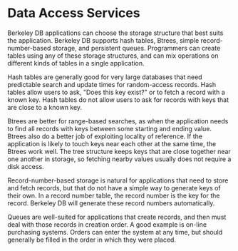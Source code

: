 # Data Access Services

Berkeley DB applications can choose the storage structure that best suits the application. Berkeley DB supports hash tables, Btrees, simple record-number-based storage, and persistent queues. Programmers can create tables using any of these storage structures, and can mix operations on different kinds of tables in a single application.

Hash tables are generally good for very large databases that need predictable search and update times for random-access records. Hash tables allow users to ask, "Does this key exist?" or to fetch a record with a known key. Hash tables do not allow users to ask for records with keys that are close to a known key.

Btrees are better for range-based searches, as when the application needs to find all records with keys between some starting and ending value. Btrees also do a better job of exploiting locality of reference. If the application is likely to touch keys near each other at the same time, the Btrees work well. The tree structure keeps keys that are close together near one another in storage, so fetching nearby values usually does not require a disk access.

Record-number-based storage is natural for applications that need to store and fetch records, but that do not have a simple way to generate keys of their own. In a record number table, the record number is the key for the record. Berkeley DB will generate these record numbers automatically.

Queues are well-suited for applications that create records, and then must deal with those records in creation order. A good example is on-line purchasing systems. Orders can enter the system at any time, but should generally be filled in the order in which they were placed.